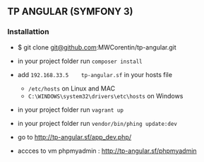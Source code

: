 ## TP ANGULAR (SYMFONY 3)
### Installattion

- $ git clone git@github.com:MWCorentin/tp-angular.git

- in your project folder run `composer install`

- add `192.168.33.5    tp-angular.sf` in your hosts file
    - `/etc/hosts` on Linux and MAC
    - `C:\WINDOWS\system32\drivers\etc\hosts` on Windows

- in your project folder run `vagrant up`

- in your project folder run `vendor/bin/phing update:dev`

- go to http://tp-angular.sf/app_dev.php/

- accces to vm phpmyadmin : http://tp-angular.sf/phpmyadmin